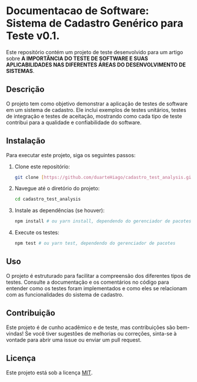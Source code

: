 # Documentacao de Software: Sistema de Cadastro Genérico para Teste v0.1.

Este repositório contém um projeto de teste desenvolvido para um artigo sobre **A IMPORTÂNCIA DO TESTE DE SOFTWARE E SUAS APLICABILIDADES NAS DIFERENTES ÁREAS DO DESENVOLVIMENTO DE SISTEMAS**.

## Descrição

O projeto tem como objetivo demonstrar a aplicação de testes de software em um sistema de cadastro. Ele inclui exemplos de testes unitários, testes de integração e testes de aceitação, mostrando como cada tipo de teste contribui para a qualidade e confiabilidade do software.

## Instalação

Para executar este projeto, siga os seguintes passos:

1. Clone este repositório:
   ```bash
   git clone [https://github.com/duarteHiago/cadastro_test_analysis.git](https://github.com/duarteHiago/cadastro_test_analysis.git)
   ```
2. Navegue até o diretório do projeto:
   ```bash
   cd cadastro_test_analysis
   ```
3. Instale as dependências (se houver):
   ```bash
   npm install # ou yarn install, dependendo do gerenciador de pacotes
   ```
4. Execute os testes:
   ```bash
   npm test # ou yarn test, dependendo do gerenciador de pacotes
   ```

## Uso

O projeto é estruturado para facilitar a compreensão dos diferentes tipos de testes. Consulte a documentação e os comentários no código para entender como os testes foram implementados e como eles se relacionam com as funcionalidades do sistema de cadastro.

## Contribuição

Este projeto é de cunho acadêmico e de teste, mas contribuições são bem-vindas! Se você tiver sugestões de melhorias ou correções, sinta-se à vontade para abrir uma issue ou enviar um pull request.

## Licença

Este projeto está sob a licença [MIT](https://opensource.org/licenses/MIT).

